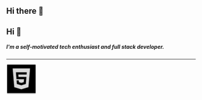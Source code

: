 ## Hi there 👋

<!--
**Arshwebs/Arshwebs** is a ✨ _special_ ✨ repository because its `README.md` (this file) appears on your GitHub profile.

Here are some ideas to get you started:

- 🔭 I’m currently working on ...
- 🌱 I’m currently learning ...
- 👯 I’m looking to collaborate on ...
- 🤔 I’m looking for help with ...
- 💬 Ask me about ...
- 📫 How to reach me: ...
- 😄 Pronouns: ...
- ⚡ Fun fact: ...
-->

##                                            Hi 👋
#####       I'm a self-motivated tech enthusiast and full stack developer.
------



<img src="/imgs/Group 33673.png" width="80px" height="80px">


